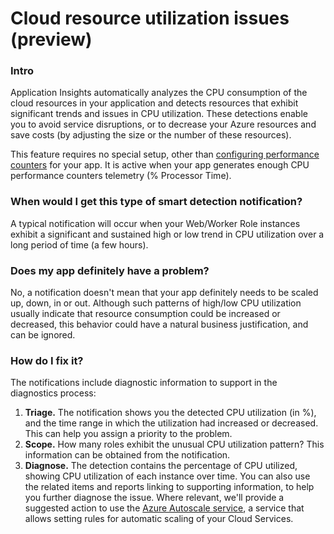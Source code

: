 # Cloud resource utilization issues (preview)

### Intro

Application Insights automatically analyzes the CPU consumption of the cloud resources in your application and detects resources that exhibit significant trends and issues in CPU utilization. These detections enable you to avoid service disruptions, or to decrease your Azure resources and save costs (by adjusting the size or the number of these resources).

This feature requires no special setup, other than [configuring performance counters](https://docs.microsoft.com/en-us/azure/application-insights/app-insights-performance-counters) for your app. It is active when your app generates enough CPU performance counters telemetry (% Processor Time).


### When would I get this type of smart detection notification?
A typical notification will occur when your Web/Worker Role instances exhibit a significant and sustained high or low trend in CPU utilization over a long period of time (a few hours).

### Does my app definitely have a problem?
No, a notification doesn't mean that your app definitely needs to be scaled up, down, in or out. Although such patterns of high/low CPU utilization usually indicate that resource consumption could be increased or decreased, this behavior could have a natural business justification, and can be ignored.

### How do I fix it?
The notifications include diagnostic information to support in the diagnostics process:
1. **Triage.** The notification shows you the detected CPU utilization (in %), and the time range in which the utilization had increased or decreased. This can help you assign a priority to the problem.
2. **Scope.** How many roles exhibit the unusual CPU utilization pattern? This information can be obtained from the notification.
3. **Diagnose.** The detection contains the percentage of CPU utilized, showing CPU utilization of each instance over time. You can also use the related items and reports linking to supporting information, to help you further diagnose the issue. Where relevant, we'll provide a suggested action to use the [Azure Autoscale service](https://azure.microsoft.com/en-us/features/autoscale/), a service that allows setting rules for automatic scaling of your Cloud Services.
